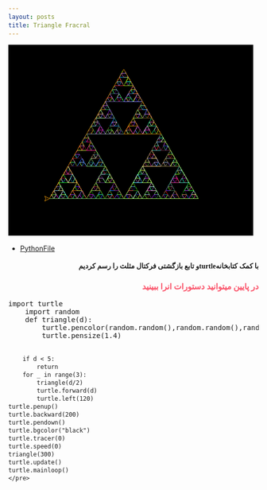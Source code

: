 ```yaml
---
layout: posts
title: Triangle Fracral
---
```

![Photo](\assets\images\triangle.png)
* [PythonFile](\static_files\triangleme.html)
<html>
<body>
<h4 style="text-align:right ;font-family: Tahoma">
   و تابع بازگشتی فرکتال مثلث را رسم کردیمturtleبا کمک کتابخانه
</h4>
<h3 style="text-align: right;font-family: Tahoma; color:rgba(249, 2, 35, 0.686)">در پایین میتوانید دستورات انرا ببینید</h3>
<pre>import turtle
    import random
    def triangle(d):
        turtle.pencolor(random.random(),random.random(),random.random())
        turtle.pensize(1.4)
        
        if d < 5:
            return    
        for _ in range(3):
            triangle(d/2)
            turtle.forward(d)
            turtle.left(120)
    turtle.penup()
    turtle.backward(200)
    turtle.pendown()
    turtle.bgcolor("black")
    turtle.tracer(0)
    turtle.speed(0)
    triangle(300)
    turtle.update()
    turtle.mainloop()
    </pre>
</body>
</html>